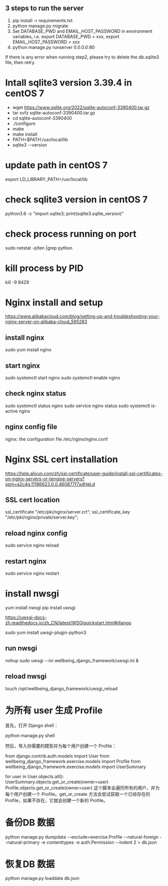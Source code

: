 ## 3 steps to run the server
1. pip install -r requirements.txt
2. python manage.py migrate
3. Set DATABASE_PWD and EMAIL_HOST_PASSWORD in environment variables, i.e. export DATABASE_PWD = xxx, export EMAIL_HOST_PASSWORD = xxx
4. python manage.py runserver 0.0.0.0:80


If there is any error when running step2, please try to delete the db.sqlite3 file, then retry.

# Intall sqlite3 version 3.39.4 in centOS 7
- wget https://www.sqlite.org/2022/sqlite-autoconf-3390400.tar.gz 
- tar xvfz sqlite-autoconf-3390400.tar.gz
- cd sqlite-autoconf-3390400
- ./configure
- make
- make install 
- PATH=$PATH:/usr/local/lib
- sqlite3 --version

# update path in centOS 7
export LD_LIBRARY_PATH=/usr/local/lib

# check sqlite3 version in centOS 7
python3.6 -c "import sqlite3; print(sqlite3.sqlite_version)"

# check process running on port
sudo netstat -plten |grep python

# kill process by PID
kill -9 8429

# Nginx install and setup
https://www.alibabacloud.com/blog/setting-up-and-troubleshooting-your-nginx-server-on-alibaba-cloud_595283
## install nginx
sudo yum install nginx
## start nginx
sudo systemctl start nginx
sudo systemctl enable nginx
## check nginx status
sudo systemctl status nginx
sudo service nginx status
sudo systemctl is-active nginx
## nginx config file
nginx: the configuration file /etc/nginx/nginx.conf

# Nginx SSL cert installation
https://help.aliyun.com/zh/ssl-certificate/user-guide/install-ssl-certificates-on-nginx-servers-or-tengine-servers?spm=a2c4g.11186623.0.0.460877f7xdHeLd

## SSL cert location
ssl_certificate "/etc/pki/nginx/server.crt";
ssl_certificate_key "/etc/pki/nginx/private/server.key";

## reload nginx config
sudo service nginx reload

## restart nginx
sudo service nginx restart

# install nwsgi
yum install nwsgi
pip install uwsgi

https://uwsgi-docs-zh.readthedocs.io/zh_CN/latest/WSGIquickstart.html#django

sudo yum install uwsgi-plugin-python3

## run nwsgi
nohup sudo uwsgi --ini wellbeing_django_framework/uwsgi.ini &

## reload nwsgi
touch /opt/wellbeing_django_framework/uwsgi_reload


# 为所有 user 生成 Profile
首先，打开 Django shell：

python manage.py shell

然后，导入你需要的模型并为每个用户创建一个 Profile：

from django.contrib.auth.models import User
from wellbeing_django_framework.exercise.models import Profile
from wellbeing_django_framework.exercise.models import UserSummary

for user in User.objects.all():
    UserSummary.objects.get_or_create(owner=user)
    Profile.objects.get_or_create(owner=user)
这个脚本会遍历所有的用户，并为每个用户创建一个 Profile。get_or_create 方法会尝试获取一个已经存在的 Profile，如果不存在，它就会创建一个新的 Profile。


# 备份DB 数据
python manage.py dumpdata --exclude=exercise.Profile --natural-foreign --natural-primary -e contenttypes -e auth.Permission --indent 2 > db.json

# 恢复DB 数据
python manage.py loaddata db.json